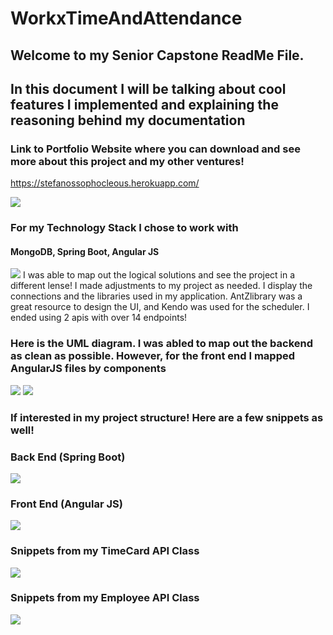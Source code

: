 # WorkxTimeAndAttendance

## Welcome to my Senior Capstone ReadMe File. 
## In this document I will be talking about cool features I implemented and explaining the reasoning behind my documentation

### Link to Portfolio Website where you can download and see more about this project and my other ventures!

https://stefanossophocleous.herokuapp.com/

<img src="Detailed Solution.png" />

### For my Technology Stack I chose to work with 
#### MongoDB, Spring Boot, Angular JS

<img src="Logical Solution Diagram.png"/>
 I was able to map out the logical solutions and see the project in a different lense! I made adjustments to my project as needed. I display the connections and the libraries used in my application. AntZlibrary was a great resource to design the UI, and Kendo was used for the scheduler. I ended using 2 apis with over 14 endpoints!
 
 
 ### Here is the UML diagram. I was abled to map out the backend as clean as possible. However, for the front end I mapped AngularJS files by components
 <img src = "UML Backend.png"/>
 <img src = "FrontEndUML.png"/>


### If interested in my project structure! Here are a few snippets as well! 
### Back End (Spring Boot)
<img src = "ProjectStructure.png"/>

### Front End (Angular JS)
<img src = "AngularFolder.png"/>

### Snippets from my TimeCard API Class
<img src="TimeCardEntity.png"/>

### Snippets from my Employee API Class
<img src="EmployeeEntity.png"/>
